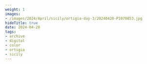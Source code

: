 ```yaml
---
weight: 1
images:
- /images/2024/April/sicily/ortigia-day-3/20240420-P1070853.jpg
hideTitle: true
date: 2024-04-20
tags:
- archive
- digital
- color
- ortigia
- sicily
---
```


